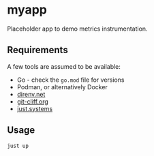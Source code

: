 # myapp

Placeholder app to demo metrics instrumentation.

## Requirements

A few tools are assumed to be available:

- Go - check the `go.mod` file for versions
- Podman, or alternatively Docker
- [direnv.net](https://github.com/direnv/direnv)
- [git-cliff.org](https://github.com/orhun/git-cliff)
- [just.systems](https://github.com/casey/just)

## Usage

`just up`
